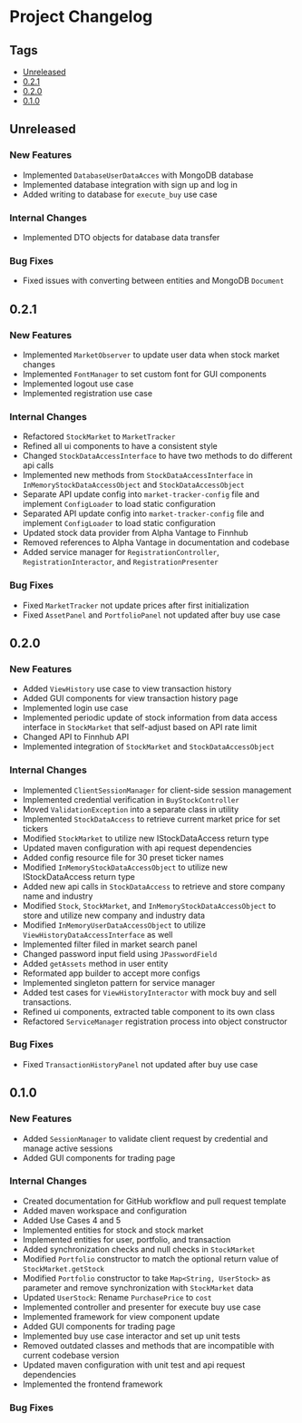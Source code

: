 # Project Changelog

## Tags

- [Unreleased](#Unreleased)
- [0.2.1](#0.2.1)
- [0.2.0](#0.2.0)
- [0.1.0](#0.1.0)

## Unreleased

### New Features

- Implemented `DatabaseUserDataAcces` with MongoDB database
- Implemented database integration with sign up and log in
- Added writing to database for `execute_buy` use case

### Internal Changes

- Implemented DTO objects for database data transfer

### Bug Fixes

- Fixed issues with converting between entities and MongoDB `Document`

## 0.2.1

### New Features

- Implemented `MarketObserver` to update user data when stock market changes
- Implemented `FontManager` to set custom font for GUI components
- Implemented logout use case
- Implemented registration use case

### Internal Changes

- Refactored `StockMarket` to `MarketTracker`
- Refined all ui components to have a consistent style
- Changed `StockDataAccessInterface` to have two methods to do different api calls
- Implemented new methods from `StockDataAccessInterface` in `InMemoryStockDataAccessObject` and `StockDataAccessObject`
- Separate API update config into `market-tracker-config` file and implement `ConfigLoader` to load static configuration
- Separated API update config into `market-tracker-config` file and implement `ConfigLoader` to load static configuration
- Updated stock data provider from Alpha Vantage to Finnhub
- Removed references to Alpha Vantage in documentation and codebase
- Added service manager for `RegistrationController`, `RegistrationInteractor`, and `RegistrationPresenter`

### Bug Fixes

- Fixed `MarketTracker` not update prices after first initialization
- Fixed `AssetPanel` and `PortfolioPanel` not updated after buy use case

## 0.2.0

### New Features

- Added `ViewHistory` use case to view transaction history
- Added GUI components for view transaction history page
- Implemented login use case
- Implemented periodic update of stock information from data access interface in `StockMarket` that self-adjust based on API rate limit
- Changed API to Finnhub API
- Implemented integration of `StockMarket` and `StockDataAccessObject`

### Internal Changes

- Implemented `ClientSessionManager` for client-side session management
- Implemented credential verification in `BuyStockController`
- Moved `ValidationException` into a separate class in utility
- Implemented `StockDataAccess` to retrieve current market price for set tickers
- Modified `StockMarket` to utilize new IStockDataAccess return type
- Updated maven configuration with api request dependencies
- Added config resource file for 30 preset ticker names
- Modified `InMemoryStockDataAccessObject` to utilize new IStockDataAccess return type
- Added new api calls in `StockDataAccess` to retrieve and store company name and industry
- Modified `Stock`, `StockMarket`, and `InMemoryStockDataAccessObject` to store and utilize new company and industry data
- Modified `InMemoryUserDataAccessObject` to utilize `ViewHistoryDataAccessInterface` as well
- Implemented filter filed in market search panel
- Changed password input field using `JPasswordField`
- Added `getAssets` method in user entity
- Reformated app builder to accept more configs
- Implemented singleton pattern for service manager
- Added test cases for `ViewHistoryInteractor` with mock buy and sell transactions.
- Refined ui components, extracted table component to its own class
- Refactored `ServiceManager` registration process into object constructor

### Bug Fixes

- Fixed `TransactionHistoryPanel` not updated after buy use case

## 0.1.0

### New Features

- Added `SessionManager` to validate client request by credential and manage active sessions
- Added GUI components for trading page

### Internal Changes

- Created documentation for GitHub workflow and pull request template
- Added maven workspace and configuration
- Added Use Cases 4 and 5
- Implemented entities for stock and stock market
- Implemented entities for user, portfolio, and transaction
- Added synchronization checks and null checks in `StockMarket`
- Modified `Portfolio` constructor to match the optional return value of `StockMarket.getStock`
- Modified `Portfolio` constructor to take `Map<String, UserStock>` as parameter and remove synchronization with `StockMarket` data
- Updated `UserStock`: Rename `PurchasePrice` to `cost`
- Implemented controller and presenter for execute buy use case
- Implemented framework for view component update
- Added GUI components for trading page
- Implemented buy use case interactor and set up unit tests
- Removed outdated classes and methods that are incompatible with current codebase version
- Updated maven configuration with unit test and api request dependencies
- Implemented the frontend framework

### Bug Fixes
